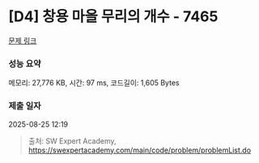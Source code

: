 # [D4] 창용 마을 무리의 개수 - 7465 

[문제 링크](https://swexpertacademy.com/main/code/problem/problemDetail.do?contestProbId=AWngfZVa9XwDFAQU) 

### 성능 요약

메모리: 27,776 KB, 시간: 97 ms, 코드길이: 1,605 Bytes

### 제출 일자

2025-08-25 12:19



> 출처: SW Expert Academy, https://swexpertacademy.com/main/code/problem/problemList.do